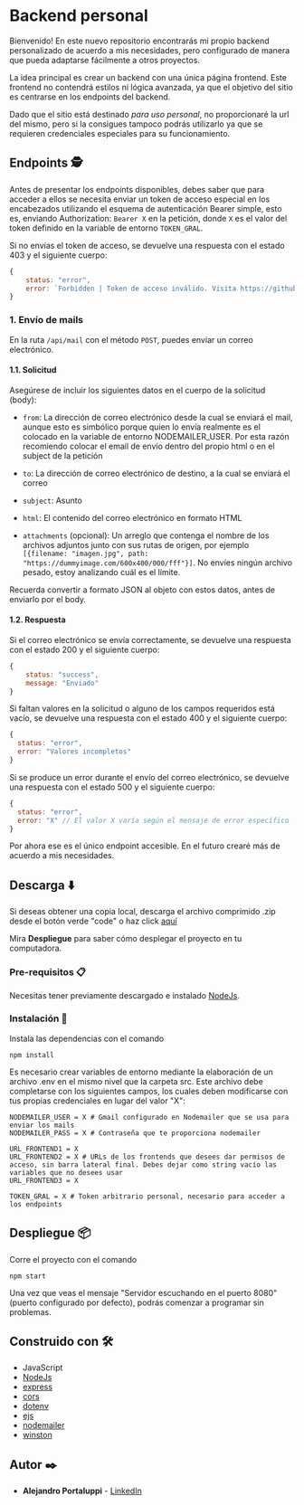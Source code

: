 # Backend personal

Bienvenido! En este nuevo repositorio encontrarás mi propio backend personalizado de acuerdo a mis necesidades, pero configurado de manera que pueda adaptarse fácilmente a otros proyectos.

La idea principal es crear un backend con una única página frontend. Este frontend no contendrá estilos ni lógica avanzada, ya que el objetivo del sitio es centrarse en los endpoints del backend.

Dado que el sitio está destinado _para uso personal_, no proporcionaré la url del mismo, pero si la consigues tampoco podrás utilizarlo ya que se requieren credenciales especiales para su funcionamiento.

## Endpoints 🕵️

Antes de presentar los endpoints disponibles, debes saber que para acceder a ellos se necesita enviar un token de acceso especial en los encabezados utilizando el esquema de autenticación Bearer simple, esto es, enviando Authorization: `Bearer X` en la petición, donde `X` es el valor del token definido en la variable de entorno `TOKEN_GRAL`.

Si no envías el token de acceso, se devuelve una respuesta con el estado 403 y el siguiente cuerpo:

```js
{
    status: "error",
    error: `Forbidden | Token de acceso inválido. Visita https://github.com/Ale6100/backend-personal.git#endpoints-%EF%B8%8F`
}
```

### 1. **Envío de mails** 

En la ruta `/api/mail` con el método `POST`, puedes enviar un correo electrónico. 

#### 1.1. Solicitud
Asegúrese de incluir los siguientes datos en el cuerpo de la solicitud (body):

* `from`: La dirección de correo electrónico desde la cual se enviará el mail, aunque esto es simbólico porque quien lo envía realmente es el colocado en la variable de entorno NODEMAILER_USER. Por esta razón recomiendo colocar el email de envío dentro del propio html o en el subject de la petición

* `to`: La dirección de correo electrónico de destino, a la cual se enviará el correo

* `subject`: Asunto

* `html`: El contenido del correo electrónico en formato HTML

* `attachments` (opcional): Un arreglo que contenga el nombre de los archivos adjuntos junto con sus rutas de origen, por ejemplo `[{filename: "imagen.jpg", path: "https://dummyimage.com/600x400/000/fff"}]`. No envíes ningún archivo pesado, estoy analizando cuál es el límite.

Recuerda convertir a formato JSON al objeto con estos datos, antes de enviarlo por el body.

#### 1.2. Respuesta
Si el correo electrónico se envía correctamente, se devuelve una respuesta con el estado 200 y el siguiente cuerpo:

```js
{
    status: "success",
    message: "Enviado"
}
```

Si faltan valores en la solicitud o alguno de los campos requeridos está vacío, se devuelve una respuesta con el estado 400 y el siguiente cuerpo:

```js
{
  status: "error",
  error: "Valores incompletos"
}

```

Si se produce un error durante el envío del correo electrónico, se devuelve una respuesta con el estado 500 y el siguiente cuerpo:

```js
{
  status: "error",
  error: "X" // El valor X varía según el mensaje de error específico
}
```

Por ahora ese es el único endpoint accesible. En el futuro crearé más de acuerdo a mis necesidades.

## Descarga ⬇️

Si deseas obtener una copia local, descarga el archivo comprimido .zip desde el botón verde "code" o haz click [aquí](https://github.com/Ale6100/backend-personal/archive/refs/heads/main.zip)

Mira **Despliegue** para saber cómo desplegar el proyecto en tu computadora.

### Pre-requisitos 📋

Necesitas tener previamente descargado e instalado [NodeJs](https://nodejs.org/).

### Instalación 🔧

Instala las dependencias con el comando

```
npm install
```

Es necesario crear variables de entorno mediante la elaboración de un archivo .env en el mismo nivel que la carpeta src. Este archivo debe completarse con los siguientes campos, los cuales deben modificarse con tus propias credenciales en lugar del valor "X":

```env
NODEMAILER_USER = X # Gmail configurado en Nodemailer que se usa para enviar los mails
NODEMAILER_PASS = X # Contraseña que te proporciona nodemailer

URL_FRONTEND1 = X
URL_FRONTEND2 = X # URLs de los frontends que desees dar permisos de acceso, sin barra lateral final. Debes dejar como string vacío las variables que no desees usar
URL_FRONTEND3 = X

TOKEN_GRAL = X # Token arbitrario personal, necesario para acceder a los endpoints
```

## Despliegue 📦

Corre el proyecto con el comando

```
npm start
```

Una vez que veas el mensaje "Servidor escuchando en el puerto 8080" (puerto configurado por defecto), podrás comenzar a programar sin problemas.

## Construido con 🛠️

* JavaScript
* [NodeJs](https://nodejs.org/)
* [express](https://www.npmjs.com/package/express)
* [cors](https://www.npmjs.com/package/cors)
* [dotenv](https://www.npmjs.com/package/dotenv)
* [ejs](https://www.npmjs.com/package/ejs)
* [nodemailer](https://www.npmjs.com/package/nodemailer)
* [winston](https://www.npmjs.com/package/winston)

## Autor ✒️

* **Alejandro Portaluppi** - [LinkedIn](https://www.linkedin.com/in/alejandro-portaluppi/)
